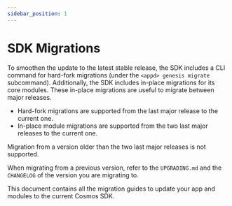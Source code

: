 ```yaml
---
sidebar_position: 1
---
```


# SDK Migrations

To smoothen the update to the latest stable release, the SDK includes a CLI command for hard-fork migrations (under the `<appd> genesis migrate` subcommand). 
Additionally, the SDK includes in-place migrations for its core modules. These in-place migrations are useful to migrate between major releases.

* Hard-fork migrations are supported from the last major release to the current one.
* In-place module migrations are supported from the two last major releases to the current one.

Migration from a version older than the two last major releases is not supported.

When migrating from a previous version, refer to the `UPGRADING.md` and the `CHANGELOG` of the version you are migrating to.

This document contains all the migration guides to update your app and modules to the current Cosmos SDK.
